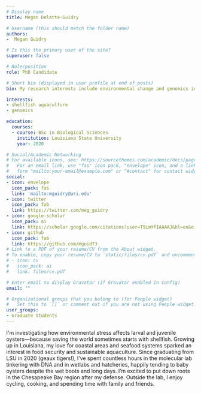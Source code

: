 ```yaml
---
# Display name
title: Megan Delatte-Guidry

# Username (this should match the folder name)
authors:
-  Megan Guidry

# Is this the primary user of the site?
superuser: false

# Role/position
role: PhD Candidate

# Short bio (displayed in user profile at end of posts)
bio: My research interests include environmental change and genomics in seafood systems.

interests:
- shellfish aquaculture
- genomics

education:
  courses:
  - course: BSc in Biological Sciences 
    institution: Louisiana State University 
    year: 2020

# Social/Academic Networking
# For available icons, see: https://sourcethemes.com/academic/docs/page-builder/#icons
#   For an email link, use "fas" icon pack, "envelope" icon, and a link in the
#   form "mailto:your-email@example.com" or "#contact" for contact widget.
social:
- icon: envelope
  icon_pack: fas
  link: 'mailto:mguidry@uri.edu'
- icon: twitter
  icon_pack: fab
  link: https://twitter.com/meg_guidry
- icon: google-scholar
  icon_pack: ai
  link: https://scholar.google.com/citations?user=T5LmYfIAAAAJ&hl=en&oi=ao
- icon: github
  icon_pack: fab
  link: https://github.com/mguid73
# Link to a PDF of your resume/CV from the About widget.
# To enable, copy your resume/CV to `static/files/cv.pdf` and uncomment the lines below.
# - icon: cv
#   icon_pack: ai
#   link: files/cv.pdf

# Enter email to display Gravatar (if Gravatar enabled in Config)
email: ""

# Organizational groups that you belong to (for People widget)
#   Set this to `[]` or comment out if you are not using People widget.
user_groups:
- Graduate Students
---
```


I'm investigating how environmental stress affects larval and juvenile oysters—because saving the world sometimes starts with shellfish. Growing up in Louisiana, my love for coastal areas and seafood systems sparked an interest in food security and sustainable aquaculture. Since graduating from LSU in 2020 (geaux tigers!), I’ve spent countless hours in the molecular lab tinkering with DNA and in wetlabs and hatcheries, happily tending to baby oysters despite the wet boots and long days. I’m excited to put down roots in the Chesapeake Bay region after my defense. Outside the lab, I enjoy cycling, cooking, and spending time with family and friends.